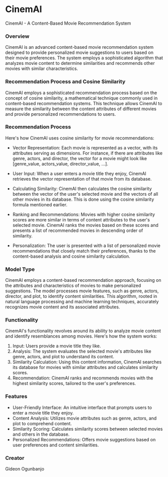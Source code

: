 # CinemAI
CinemAI - A Content-Based Movie Recommendation System

### Overview
CinemAI is an advanced content-based movie recommendation system designed to provide personalized movie suggestions to users based on their movie preferences. The system employs a sophisticated algorithm that analyzes movie content to determine similarities and recommends other movies with similar characteristics.

### Recommendation Process and Cosine Similarity
CinemAI employs a sophisticated recommendation process based on the concept of cosine similarity, a mathematical technique commonly used in content-based recommendation systems. This technique allows CinemAI to measure the similarity between the content attributes of different movies and provide personalized recommendations to users.

### Recommendation Process
Here's how CinemAI uses cosine similarity for movie recommendations:

- Vector Representation: Each movie is represented as a vector, with its attributes serving as dimensions. For instance, if there are attributes like genre, actors, and director, the vector for a movie might look like [genre_value, actors_value, director_value, ...].

- User Input: When a user enters a movie title they enjoy, CinemAI retrieves the vector representation of that movie from its database.

- Calculating Similarity: CinemAI then calculates the cosine similarity between the vector of the user's selected movie and the vectors of all other movies in its database. This is done using the cosine similarity formula mentioned earlier.

- Ranking and Recommendations: Movies with higher cosine similarity scores are more similar in terms of content attributes to the user's selected movie. CinemAI ranks the movies based on these scores and presents a list of recommended movies in descending order of similarity.

- Personalization: The user is presented with a list of personalized movie recommendations that closely match their preferences, thanks to the content-based analysis and cosine similarity calculation.

### Model Type
CinemAI employs a content-based recommendation approach, focusing on the attributes and characteristics of movies to make personalized suggestions. The model processes movie features, such as genre, actors, director, and plot, to identify content similarities. This algorithm, rooted in natural language processing and machine learning techniques, accurately recognizes movie content and its associated attributes.

### Functionality
CinemAI's functionality revolves around its ability to analyze movie content and identify resemblances among movies. Here's how the system works:

1. Input: Users provide a movie title they like.
2. Analysis: The system evaluates the selected movie's attributes like genre, actors, and plot to understand its content.
3. Similarity Calculation: Using this content information, CinemAI searches its database for movies with similar attributes and calculates similarity scores.
4. Recommendation: CinemAI ranks and recommends movies with the highest similarity scores, tailored to the user's preferences.

### Features
- User-Friendly Interface: An intuitive interface that prompts users to enter a movie title they enjoy.
- Content Analysis: Utilizes movie attributes such as genre, actors, and plot to comprehend content.
- Similarity Scoring: Calculates similarity scores between selected movies and others in the database.
- Personalized Recommendations: Offers movie suggestions based on user preferences and content similarities.

### Creator 
Gideon Ogunbanjo